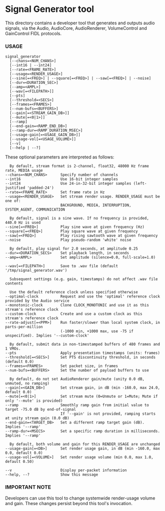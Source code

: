 # Signal Generator tool

This directory contains a developer tool that generates and outputs audio signals, via the Audio,
AudioCore, AudioRenderer, VolumeControl and GainControl FIDL protocols.

### USAGE

    signal_generator
      [--chans=<NUM_CHANS>]
      [--int16 | --int24]
      [--rate=<FRAME_RATE>]
      [--usage=<RENDER_USAGE>]
      [--sine[=<FREQ>] | --square[=<FREQ>] | --saw[=<FREQ>] | --noise]
      [--dur=<DURATION_SEC>]
      [--amp=<AMPL>]
      [--wav[=<FILEPATH>]]
      [--pts]
      [--threshold=<SECS>]
      [--frames=<FRAMES>]
      [--num-bufs=<BUFFERS>]
      [--gain[=<STREAM_GAIN_DB>]]
      [--mute[=<0|1>]]
      [--ramp]
      [--end-gain=<RAMP_END_DB>]
      [--ramp-dur=<RAMP_DURATION_MSEC>]
      [--usage-gain[=<USAGE_GAIN_DB>]]
      [--usage-vol[=<USAGE_VOLUME>]]
      [--v]
      [--help | --?]

These optional parameters are interpreted as follows:

      By default, stream format is 2-channel, float32, 48000 Hz frame rate, MEDIA usage
    --chans=<NUM_CHANS>      Specify number of channels
    --int16                  Use 16-bit integer samples
    --int24                  Use 24-in-32-bit integer samples (left-justified 'padded-24')
    --rate=<FRAME_RATE>      Set frame rate in Hz
    --usage=<RENDER_USAGE>   Set stream render usage. RENDER_USAGE must be one of:
                             BACKGROUND, MEDIA, INTERRUPTION, SYSTEM_AGENT, COMMUNICATION

      By default, signal is a sine wave. If no frequency is provided, 440.0 Hz is used
    --sine[=<FREQ>]          Play sine wave at given frequency (Hz)
    --square[=<FREQ>]        Play square wave at given frequency
    --saw[=<FREQ>]           Play rising sawtooth wave at given frequency
    --noise                  Play pseudo-random 'white' noise

      By default, play signal for 2.0 seconds, at amplitude 0.25
    --dur=<DURATION_SECS>    Set playback length, in seconds
    --amp=<AMPL>             Set amplitude (silence=0.0, full-scale=1.0)

    --wav[=<FILEPATH>]       Save to .wav file (default '/tmp/signal_generator.wav')

      Subsequent settings (e.g. gain, timestamps) do not affect .wav file contents

      Use the default reference clock unless specified otherwise
    --optimal-clock          Request and use the 'optimal' reference clock provided by the Audio service
    --monotonic-clock        Clone CLOCK_MONOTONIC and use it as this stream's reference clock
    --custom-clock           Create and use a custom clock as this stream's reference clock
    --rate-adjust[=<PPM>]    Run faster/slower than local system clock, in parts-per-million
                             (-1000 min, +1000 max, use -75 if unspecified). Implies '--custom-clock'

      By default, submit data in non-timestamped buffers of 480 frames and 1 VMOs.
    --pts                    Apply presentation timestamps (units: frames)
    --threshold[=<SECS>]     Set PTS discontinuity threshold, in seconds (default 0.0)
    --frames=<FRAMES>        Set packet size, in frames
    --num-bufs=<BUFFERS>     Set the number of payload buffers to use

      By default, do not set AudioRenderer gain/mute (unity 0.0 dB, unmuted, no ramping)
    --gain[=<GAIN_DB>]       Set stream gain, in dB (min -160.0, max 24.0, default 0.0)
    --mute[=<0|1>]           Set stream mute (0=Unmute or 1=Mute; Mute if only '--mute' is provided)
    --ramp                   Smoothly ramp gain from initial value to target -75.0 dB by end-of-signal
                             If '--gain' is not provided, ramping starts at unity stream gain (0.0 dB)
    --end-gain=<TARGET_DB>   Set a different ramp target gain (dB). Implies '--ramp'
    --ramp-dur=<MSECS>       Set a specific ramp duration in milliseconds. Implies '--ramp'

      By default, both volume and gain for this RENDER_USAGE are unchanged
    --usage-gain[=<DB>]      Set render usage gain, in dB (min -160.0, max 0.0, default 0.0)
    --usage-vol[=<VOLUME>]   Set render usage volume (min 0.0, max 1.0, default 0.50)

    --v                      Display per-packet information
    --help, --?              Show this message

### IMPORTANT NOTE

Developers can use this tool to change systemwide render-usage volume and gain. These changes
persist beyond this tool's invocation.
